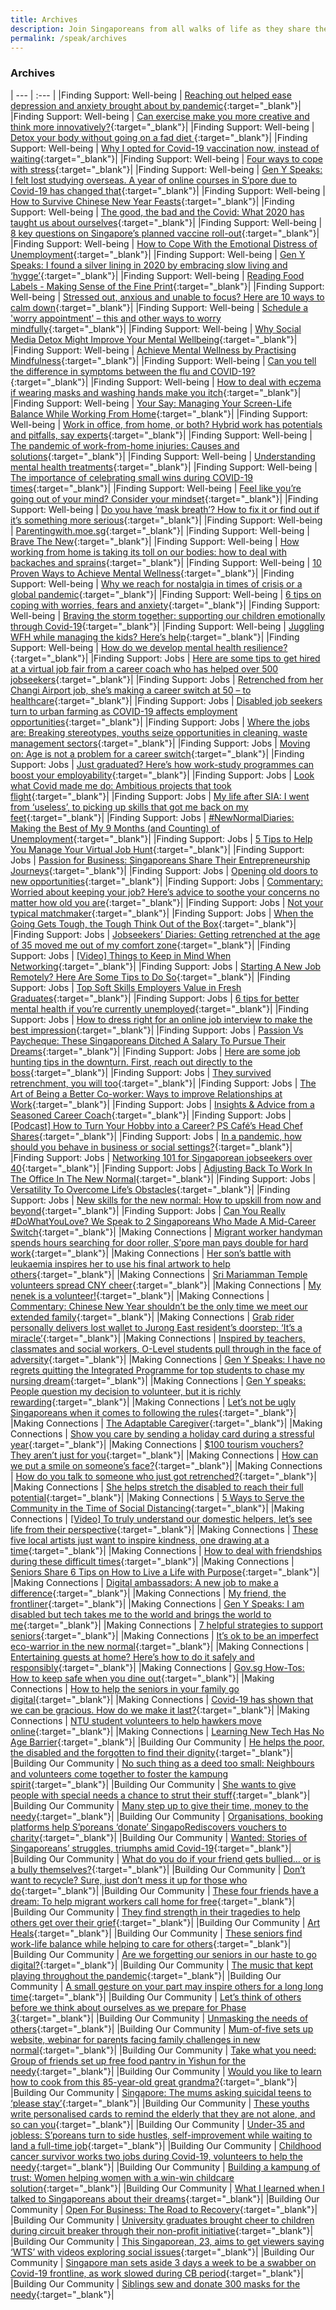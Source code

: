 ```yaml
---
title: Archives
description: Join Singaporeans from all walks of life as they share their views on national issues. Register now to participate.
permalink: /speak/archives
---
```


### Archives

| --- | :--- |
|Finding Support: Well-being | [Reaching out helped ease depression and anxiety brought about by pandemic](https://cnalifestyle.channelnewsasia.com/wellness/how-to-ease-depression-anxiety-in-pandemic-14184468){:target="_blank"}|
|Finding Support: Well-being | [Can exercise make you more creative and think more innovatively?](https://cnalifestyle.channelnewsasia.com/wellness/can-exercise-make-you-more-creative-and-happier-14108766){:target="_blank"}|
|Finding Support: Well-being | [Detox your body without going on a fad diet ](https://www.tnp.sg/lifestyle/health/detox-your-body-without-going-fad-diet){:target="_blank"}|
|Finding Support: Well-being | [Why I opted for Covid-19 vaccination now, instead of waiting](https://www.todayonline.com/commentary/why-i-had-my-covid-19-vaccination){:target="_blank"}|
|Finding Support: Well-being | [Four ways to cope with stress](https://www.straitstimes.com/life/four-ways-to-cope-with-stress){:target="_blank"}|
|Finding Support: Well-being | [Gen Y Speaks: I felt lost studying overseas. A year of online courses in S’pore due to Covid-19 has changed that](https://www.todayonline.com/gen-y-speaks/gen-y-speaks-i-felt-lost-studying-overseas-year-online-classes-spore-due-covid-19-has){:target="_blank"}|
|Finding Support: Well-being | [How to Survive Chinese New Year Feasts](https://www.healthhub.sg/live-healthy/290/how_to_survive_chinese_new_year_feasts){:target="_blank"}|
|Finding Support: Well-being | [The good, the bad and the Covid: What 2020 has taught us about ourselves](https://pride.kindness.sg/what-2020-taught-us-about-ourselves/){:target="_blank"}|
|Finding Support: Well-being | [8 key questions on Singapore’s planned vaccine roll-out](https://www.straitstimes.com/singapore/nuts-and-bolts-of-spores-covid-19-vaccine){:target="_blank"}|
|Finding Support: Well-being | [How to Cope With the Emotional Distress of Unemployment](https://content.mycareersfuture.gov.sg/how-cope-emotional-distress-unemployment/){:target="_blank"}|
|Finding Support: Well-being | [Gen Y Speaks: I found a silver lining in 2020 by embracing slow living and ‘hygge’](https://www.todayonline.com/gen-y-speaks/gen-y-speaks-i-found-silver-lining-2020-embracing-slow-living-and-hygge){:target="_blank"}|
|Finding Support: Well-being | [Reading Food Labels - Making Sense of the Fine Print](https://www.healthhub.sg/live-healthy/212/reading_food_labels_making_sense_fine_print){:target="_blank"}|
|Finding Support: Well-being | [Stressed out, anxious and unable to focus? Here are 10 ways to calm down](https://cnalifestyle.channelnewsasia.com/wellness/peak-anxiety-10-ways-to-calm-down-13447556){:target="_blank"}|
|Finding Support: Well-being | [Schedule a 'worry appointment' – this and other ways to worry mindfully](https://cnalifestyle.channelnewsasia.com/wellness/schedule-a-worry-appointment-and-other-ways-to-worry-13477686){:target="_blank"}|
|Finding Support: Well-being | [Why Social Media Detox Might Improve Your Mental Wellbeing](https://www.healthhub.sg/live-healthy/1345/disconnect-to-reconnect-why-a-social-media-detox-might-be-good-for-you){:target="_blank"}|
|Finding Support: Well-being | [Achieve Mental Wellness by Practising Mindfulness](https://www.healthhub.sg/live-healthy/1193/mindful-about-mindfulness){:target="_blank"}|
|Finding Support: Well-being | [Can you tell the difference in symptoms between the flu and COVID-19?](https://cnalifestyle.channelnewsasia.com/wellness/identify-difference-between-flu-and-covid-19-symptoms-13262534){:target="_blank"}|
|Finding Support: Well-being | [How to deal with eczema if wearing masks and washing hands make you itch](https://cnalifestyle.channelnewsasia.com/wellness/eczema-covid-19-face-mask-hand-washing-sanitiser-effects-13230346){:target="_blank"}|
|Finding Support: Well-being | [Your Say: Managing Your Screen-Life Balance While Working From Home](https://www.psd.gov.sg/challenge/ideas/your-say/your-say-managing-your-screen-life-balance-while-working-from-home){:target="_blank"}|
|Finding Support: Well-being | [Work in office, from home, or both? Hybrid work has potentials and pitfalls, say experts](https://www.channelnewsasia.com/news/singapore/singapore-working-from-home-office-covid-19-13143976){:target="_blank"}|
|Finding Support: Well-being | [The pandemic of work-from-home injuries: Causes and solutions](https://cnalifestyle.channelnewsasia.com/wellness/the-pandemic-of-work-from-home-injuries-13084344){:target="_blank"}|
|Finding Support: Well-being | [Understanding mental health treatments](https://stayprepared.sg/mymentalhealth/articles/understanding-mental-health-treatments/){:target="_blank"}|
|Finding Support: Well-being | [The importance of celebrating small wins during COVID-19 times](https://cnalifestyle.channelnewsasia.com/wellness/the-importance-of-celebrating-small-wins-during-covid-19-times-13030052){:target="_blank"}|
|Finding Support: Well-being | [Feel like you’re going out of your mind? Consider your mindset](https://cnalifestyle.channelnewsasia.com/wellness/feeling-like-you-re-going-out-of-your-mind-consider-your-mindset-13018322){:target="_blank"}|
|Finding Support: Well-being | [Do you have ‘mask breath’? How to fix it or find out if it’s something more serious](https://cnalifestyle.channelnewsasia.com/wellness/face-mask-bad-breath-halitosis-12925246){:target="_blank"}|
|Finding Support: Well-being | [Parentingwith.moe.sg](https://instagram.com/parentingwith.moesg?igshid=1ezqh85vnivtn){:target="_blank"}|
|Finding Support: Well-being | [Brave The New](https://www.sgunited.gov.sg/stay-strong/){:target="_blank"}|
|Finding Support: Well-being | [How working from home is taking its toll on our bodies: how to deal with backaches and sprains](https://cnalifestyle.channelnewsasia.com/wellness/working-from-home-backpain-aches-solution-12982448){:target="_blank"}|
|Finding Support: Well-being | [10 Proven Ways to Achieve Mental Wellness](https://www.healthxchange.sg/wellness/mental-health/ten-ways-achieve-mental-wellness){:target="_blank"}|
|Finding Support: Well-being | [Why we reach for nostalgia in times of crisis or a global pandemic](https://cnalifestyle.channelnewsasia.com/wellness/why-we-reach-for-nostalgia-in-crisis-covid-19-psychology-12975612){:target="_blank"}|
|Finding Support: Well-being | [6 tips on coping with worries, fears and anxiety](https://www.healthhub.sg/sites/assets/Assets/Programs/stay-well/phase-3/pdfs/Stay_Positive/6_Tips_To_Cope_With_Anxiety.pdf){:target="_blank"}|
|Finding Support: Well-being | [Braving the storm together: supporting our children emotionally through Covid-19](https://www.childrensociety.org.sg/resources/ck/files/covid19_parentips.pdf){:target="_blank"}|
|Finding Support: Well-being | [Juggling WFH while managing the kids? Here’s help](https://www.gov.sg/article/juggling-wfh-while-managing-the-kids-heres-help){:target="_blank"}|
|Finding Support: Well-being | [How do we develop mental health resilience?](https://www.healthhub.sg/live-healthy/575/mentalhealth_resilience){:target="_blank"}|
|Finding Support: Jobs | [Here are some tips to get hired at a virtual job fair from a career coach who has helped over 500 jobseekers](https://mothership.sg/2021/03/job-street-interview-tips/){:target="_blank"}|
|Finding Support: Jobs | [Retrenched from her Changi Airport job, she’s making a career switch at 50 – to healthcare](https://www.channelnewsasia.com/news/cnainsider/retrenched-changi-airport-hospital-healthcare-jobs-14170438){:target="_blank"}|
|Finding Support: Jobs | [Disabled job seekers turn to urban farming as COVID-19 affects employment opportunities](https://www.channelnewsasia.com/news/singapore/disabled-pwds-jobs-urban-farming-covid-19-employment-14095000){:target="_blank"}|
|Finding Support: Jobs | [Where the jobs are: Breaking stereotypes, youths seize opportunities in cleaning, waste management sectors](https://www.todayonline.com/singapore/where-jobs-are-breaking-stereotypes-youths-seize-opportunities-unglam-cleaning-waste){:target="_blank"}|
|Finding Support: Jobs | [Moving on: Age is not a problem for a career switch](https://www.asiaone.com/singapore/moving-age-not-problem-career-switch){:target="_blank"}|
|Finding Support: Jobs | [Just graduated? Here’s how work-study programmes can boost your employability](https://www.straitstimes.com/singapore/jobs/just-graduated-heres-how-work-study-programmes-can-boost-your-employability){:target="_blank"}|
|Finding Support: Jobs | [Look what Covid made me do: Ambitious projects that took flight](https://www.straitstimes.com/life/look-what-covid-made-me-do-ambitious-projects-that-took-flight){:target="_blank"}|
|Finding Support: Jobs | [My life after SIA: I went from ‘useless’, to picking up skills that got me back on my feet](https://www.channelnewsasia.com/news/cnainsider/retrenchment-singapore-airlines-airbnb-millennial-cheesecake-13798794){:target="_blank"}|
|Finding Support: Jobs | [#NewNormalDiaries: Making the Best of My 9 Months (and Counting) of Unemployment](https://content.mycareersfuture.gov.sg/newnormaldiaries-making-best-9-months-counting-unemployment/){:target="_blank"}|
|Finding Support: Jobs | [5 Tips to Help You Manage Your Virtual Job Hunt](https://content.mycareersfuture.gov.sg/5-tips-help-manage-virtual-job-hunt/){:target="_blank"}|
|Finding Support: Jobs | [Passion for Business: Singaporeans Share Their Entrepreneurship Journeys](https://content.mycareersfuture.gov.sg/passion-business-singaporeans-share-their-entrepreneurship-journeys/){:target="_blank"}|
|Finding Support: Jobs | [Opening old doors to new opportunities](https://www.gov.sg/article/opening-old-doors-to-new-opportunities){:target="_blank"}|
|Finding Support: Jobs | [Commentary: Worried about keeping your job? Here’s advice to soothe your concerns no matter how old you are](https://www.channelnewsasia.com/news/commentary/advice-keeping-your-job-courses-training-singapore-tips-13478520){:target="_blank"}|
|Finding Support: Jobs | [Not your typical matchmaker](https://www.gov.sg/article/not-your-typical-matchmaker){:target="_blank"}|
|Finding Support: Jobs | [When the Going Gets Tough, the Tough Think Out of the Box](https://content.mycareersfuture.gov.sg/when-going-gets-tough-tough-think-out-box/){:target="_blank"}|
|Finding Support: Jobs | [Jobseekers’ Diaries: Getting retrenched at the age of 35 moved me out of my comfort zone](https://www.todayonline.com/voices/jobseekers-diaries-getting-retrenched-age-35-moved-me-out-my-comfort-zone?fbclid=IwAR1FtYZdi3OVebqG0fIYXEMQmnNnvZQ7oVuWgy2DnSeQTIUhbf1w94emAZ8){:target="_blank"}|
|Finding Support: Jobs | [[Video] Things to Keep in Mind When Networking](https://content.mycareersfuture.gov.sg/3-things-to-take-note-when-you-network/){:target="_blank"}|
|Finding Support: Jobs | [Starting A New Job Remotely? Here Are Some Tips to Do So](https://content.mycareersfuture.gov.sg/starting-new-job-remotely-here-some-tips/){:target="_blank"}|
|Finding Support: Jobs | [Top Soft Skills Employers Value in Fresh Graduates](https://content.mycareersfuture.gov.sg/top-soft-skills-employers-value-fresh-graduates/){:target="_blank"}|
|Finding Support: Jobs | [6 tips for better mental health if you’re currently unemployed](https://content.mycareersfuture.gov.sg/6-tips-better-mental-health-currently-unemployed/){:target="_blank"}|
|Finding Support: Jobs | [How to dress right for an online job interview to make the best impression](https://cnalifestyle.channelnewsasia.com/style/how-to-dress-for-an-online-job-interview-13117364){:target="_blank"}|
|Finding Support: Jobs | [Passion Vs Paycheque: These Singaporeans Ditched A Salary To Pursue Their Dreams](https://content.mycareersfuture.gov.sg/passion-vs-paycheque-these-singaporeans-ditched-salary-pursue-dreams/){:target="_blank"}|
|Finding Support: Jobs | [Here are some job hunting tips in the downturn. First, reach out directly to the boss](https://www.todayonline.com/commentary/here-are-some-job-hunting-tips-first-reach-out-boss-directly){:target="_blank"}|
|Finding Support: Jobs | [They survived retrenchment, you will too](https://content.mycareersfuture.sg/they-survived-retrenchment-too/){:target="_blank"}|
|Finding Support: Jobs | [The Art of Being a Better Co-worker: Ways to improve Relationships at Work](https://content.mycareersfuture.sg/art-being-better-co-worker-ways-improve-relationships-work/){:target="_blank"}|
|Finding Support: Jobs | [Insights & Advice from a Seasoned Career Coach](https://blog.moneysmart.sg/career/wsg-career-coaching-services/){:target="_blank"}|
|Finding Support: Jobs | [[Podcast] How to Turn Your Hobby into a Career? PS Café’s Head Chef Shares](https://content.mycareersfuture.sg/podcast-how-turn-hobby-career-ps-cafe-head-chef-shares/){:target="_blank"}|
|Finding Support: Jobs | [In a pandemic, how should you behave in business or social settings?](https://cnaluxury.channelnewsasia.com/experiences/business-social-etiquette-in-a-pandemic-12972248){:target="_blank"}|
|Finding Support: Jobs | [Networking 101 for Singaporean jobseekers over 40](https://content.mycareersfuture.sg/networking-101-singaporean-jobseekers-40/){:target="_blank"}|
|Finding Support: Jobs | [Adjusting Back To Work In The Office In The New Normal](https://www.psd.gov.sg/challenge/ideas/work-better/public-service-future-workplace-new-normal){:target="_blank"}|
|Finding Support: Jobs | [Versatility To Overcome Life’s Obstacles](https://www.gov.sg/article/versatility-to-overcome-lifes-obstacles){:target="_blank"}|
|Finding Support: Jobs | [New skills for the new normal: How to upskill from now and beyond](https://content.mycareersfuture.sg/new-skills-new-normal-upskill-now-beyond/){:target="_blank"}|
|Finding Support: Jobs | [Can You Really #DoWhatYouLove? We Speak to 2 Singaporeans Who Made A Mid-Career Switch](https://blog.moneysmart.sg/career/professional-conversion-programme/){:target="_blank"}|
|Making Connections | [Migrant worker handyman spends hours searching for door roller, S’pore man pays double for hard work](https://mothership.sg/2021/02/migrant-worker-handyman-east-coast/){:target="_blank"}|
|Making Connections | [Her son’s battle with leukaemia inspires her to use his final artwork to help others](https://pride.kindness.sg/son-battle-with-leukaemia-use-artwork-help-others/){:target="_blank"}|
|Making Connections | [Sri Mariamman Temple volunteers spread CNY cheer](https://www.straitstimes.com/singapore/community/sri-mariamman-temple-volunteers-spread-cny-cheer){:target="_blank"}|
|Making Connections | [My nenek is a volunteer!](https://www.redcross.sg/news-stories/stories/951-my-nenek-is-a-volunteer.html){:target="_blank"}|
|Making Connections | [Commentary: Chinese New Year shouldn’t be the only time we meet our extended family](https://www.channelnewsasia.com/news/commentary/cny-celebrations-restrictions-extended-family-covid-19-14037730){:target="_blank"}|
|Making Connections | [Grab rider personally delivers lost wallet to Jurong East resident’s doorstep: ‘It’s a miracle’](https://stomp.straitstimes.com/singapore-seen/grab-rider-personally-delivers-lost-wallet-to-stompers-doorstep-its-a-miracle-and-im){:target="_blank"}|
|Making Connections | [Inspired by teachers, classmates and social workers, O-Level students pull through in the face of adversity](https://www.todayonline.com/singapore/inspired-teachers-classmates-and-social-workers-o-level-students-pull-through-face){:target="_blank"}|
|Making Connections | [Gen Y Speaks: I have no regrets quitting the Integrated Programme for top students to chase my nursing dream](https://www.todayonline.com/gen-y-speaks/gen-y-speaks-i-have-no-regrets-quitting-integrated-programme-top-students-chase-my){:target="_blank"}|
|Making Connections | [Gen Y speaks: People question my decision to volunteer, but it is richly rewarding](https://www.todayonline.com/gen-y-speaks/gen-y-speaks-people-question-my-decision-volunteer-it-richly-rewarding){:target="_blank"}|
|Making Connections | [Let’s not be ugly Singaporeans when it comes to following the rules](https://pride.kindness.sg/ugly-singaporeans-following-rules/){:target="_blank"}|
|Making Connections | [The Adaptable Caregiver](https://stayprepared.sg/mymentalhealth/articles/the-adaptable-caregiver/){:target="_blank"}|
|Making Connections | [Show you care by sending a holiday card during a stressful year](https://cnalifestyle.channelnewsasia.com/wellness/show-you-care-send-joy-during-a-stressful-year-with-holiday-card-13584056){:target="_blank"}|
|Making Connections | [$100 tourism vouchers? They aren’t just for you](https://pride.kindness.sg/100-singaporediscovers-vouchers/){:target="_blank"}|
|Making Connections | [How can we put a smile on someone’s face?](https://pride.kindness.sg/put-smile-on-someones-face/){:target="_blank"}|
|Making Connections | [How do you talk to someone who just got retrenched?](https://pride.kindness.sg/talking-to-someone-who-got-retrenched/){:target="_blank"}|
|Making Connections | [She helps stretch the disabled to reach their full potential](https://pride.kindness.sg/yoga-stretch-disabled-full-potential/){:target="_blank"}|
|Making Connections | [5 Ways to Serve the Community in the Time of Social Distancing](https://blog.smu.edu.sg/smu-categories/5-ways-to-serve-the-community-in-the-time-of-social-distancing/){:target="_blank"}|
|Making Connections | [[Video] To truly understand our domestic helpers, let’s see life from their perspective](https://pride.kindness.sg/lets-see-life-from-our-domestic-helpers-perspective/){:target="_blank"}|
|Making Connections | [These five local artists just want to inspire kindness, one drawing at a time](https://pride.kindness.sg/the-pride-5-local-artists-inspire-kindness-one-drawing-at-a-time/){:target="_blank"}|
|Making Connections | [How to deal with friendships during these difficult times](https://cnalifestyle.channelnewsasia.com/trending/how-to-deal-with-friendships-during-these-difficult-times-13145562){:target="_blank"}|
|Making Connections | [Seniors Share 6 Tips on How to Live a Life with Purpose](https://stayprepared.sg/mymentalhealth/articles/seniors-share-6-tips-on-how-to-live-a-life-with-purpose/){:target="_blank"}|
|Making Connections | [Digital ambassadors: A new job to make a difference](https://www.gov.sg/article/digital-ambassadors---a-new-job-to-make-a-difference){:target="_blank"}|
|Making Connections | [My friend, the frontliner](https://pride.kindness.sg/my-friend-the-frontliner/){:target="_blank"}|
|Making Connections | [Gen Y Speaks: I am disabled but tech takes me to the world and brings the world to me](https://www.todayonline.com/gen-y-speaks/gen-y-speaks-tech-brings-world-to-me){:target="_blank"}|
|Making Connections | [7 helpful strategies to support seniors](https://stayprepared.sg/mymentalhealth/articles/7-helpful-strategies-to-support-seniors/){:target="_blank"}|
|Making Connections | [It’s ok to be an imperfect eco-warrior in the new normal](https://pride.kindness.sg/eco-friendly-new-normal/){:target="_blank"}|
|Making Connections | [Entertaining guests at home? Here’s how to do it safely and responsibly](https://cnaluxury.channelnewsasia.com/experiences/how-to-entertain-guests-at-home-during-a-pandemic-12975892){:target="_blank"}|
|Making Connections | [Gov.sg How-Tos: How to keep safe when you dine out](https://www.gov.sg/article/how-to-keep-safe-when-you-dine-out){:target="_blank"}|
|Making Connections | [How to help the seniors in your family go digital](https://www.gov.sg/article/how-to-help-the-seniors-in-your-family-go-digital){:target="_blank"}|
|Making Connections | [Covid-19 has shown that we can be gracious. How do we make it last?](https://www.channelnewsasia.com/news/commentary/covid-19-singapore-gracious-society-kindess-ground-up-12808722?cid=h3_referral_inarticlelinks_24082018_cna){:target="_blank"}|
|Making Connections | [NTU student volunteers to help hawkers move online](http://soapbox.sg/2020/06/29/ntu-student-help-hawkers/){:target="_blank"}|
|Making Connections | [Learning New Tech Has No Age Barrier](https://www.gov.sg/article/learning-new-tech-has-no-age-barrier){:target="_blank"}|
|Building Our Community | [He helps the poor, the disabled and the forgotten to find their dignity](https://pride.kindness.sg/he-helps-the-poor-the-disabled-and-the-forgotten-to-find-their-dignity/){:target="_blank"}|
|Building Our Community | [No such thing as a deed too small: Neighbours and volunteers come together to foster the kampung spirit](https://pride.kindness.sg/neighbours-volunteers-come-together-foster-kampung-spirit/){:target="_blank"}|
|Building Our Community | [She wants to give people with special needs a chance to strut their stuff](https://pride.kindness.sg/special-needs-chance-strut-stuff/){:target="_blank"}|
|Building Our Community | [Many step up to give their time, money to the needy](https://www.straitstimes.com/singapore/many-step-up-to-give-their-time-money-to-the-needy){:target="_blank"}|
|Building Our Community | [Organisations, booking platforms help S’poreans ‘donate’ SingapoRediscovers vouchers to charity](https://www.straitstimes.com/singapore/organisations-booking-platforms-help-sporeans-donate-singaporediscovers-vouchers-to){:target="_blank"}|
|Building Our Community | [Wanted: Stories of Singaporeans’ struggles, triumphs amid Covid-19](https://www.straitstimes.com/singapore/community/wanted-stories-of-singaporeans-struggles-triumphs-amid-covid-19){:target="_blank"}|
|Building Our Community | [What do you do if your friend gets bullied… or is a bully themselves?](https://pride.kindness.sg/what-do-you-do-if-your-friend-gets-bullied-or-is-a-bully-themselves/){:target="_blank"}|
|Building Our Community | [Don’t want to recycle? Sure, just don’t mess it up for those who do](https://pride.kindness.sg/dont-recycle-dont-mess-up-those-who-do/){:target="_blank"}|
|Building Our Community | [These four friends have a dream: To help migrant workers call home for free](https://pride.kindness.sg/four-friends-help-migrant-workers-call-home-for-free/){:target="_blank"}|
|Building Our Community | [They find strength in their tragedies to help others get over their grief](https://pride.kindness.sg/find-strength-in-tragedies-help-others/){:target="_blank"}|
|Building Our Community | [Art Heals](https://stayprepared.sg/mymentalhealth/articles/art-heals/){:target="_blank"}|
|Building Our Community | [These seniors find work-life balance while helping to care for others](https://pride.kindness.sg/seniors-elderly-freelance-caregiver/){:target="_blank"}|
|Building Our Community | [Are we forgetting our seniors in our haste to go digital?](https://pride.kindness.sg/are-we-forgetting-our-seniors-in-our-haste-to-go-digital/){:target="_blank"}|
|Building Our Community | [The music that kept playing throughout the pandemic](https://www.gov.sg/article/the-music-that-kept-playing-throughout-the-pandemic){:target="_blank"}|
|Building Our Community | [A small gesture on your part may inspire others for a long long time](https://pride.kindness.sg/small-gesture-inspire-others-long-time/){:target="_blank"}|
|Building Our Community | [Let’s think of others before we think about ourselves as we prepare for Phase 3](https://pride.kindness.sg/others-before-ourselves-prepare-phase-3/){:target="_blank"}|
|Building Our Community | [Unmasking the needs of others](https://www.gov.sg/article/unmasking-the-needs-of-others){:target="_blank"}|
|Building Our Community | [Mum-of-five sets up website, webinar for parents facing family challenges in new normal](https://pride.kindness.sg/mums-space-for-parents-facing-family-challenges-in-new-normal/){:target="_blank"}|
|Building Our Community | [Take what you need: Group of friends set up free food pantry in Yishun for the needy](https://www.asiaone.com/singapore/take-what-you-need-group-friends-set-free-food-pantry-yishun-needy){:target="_blank"}|
|Building Our Community | [Would you like to learn how to cook from this 85-year-old great grandma?](https://pride.kindness.sg/learn-to-cook-85-year-old-great-grandma-with-dementia/){:target="_blank"}|
|Building Our Community | [Singapore: The mums asking suicidal teens to ‘please stay’](https://www.bbc.com/news/av/world-asia-54068937){:target="_blank"}|
|Building Our Community | [These youths write personalised cards to remind the elderly that they are not alone, and so can you](https://pride.kindness.sg/youths-write-postcards-remind-elderly-they-are-not-alone-so-can-you/){:target="_blank"}|
|Building Our Community | [Under-35 and jobless: S’poreans turn to side hustles, self-improvement while waiting to land a full-time job](https://www.todayonline.com/singapore/under-35-and-jobless-singaporeans-turn-side-hustles-self-improvement-while-waiting-land){:target="_blank"}|
|Building Our Community | [Childhood cancer survivor works two jobs during Covid-19, volunteers to help the needy](https://pride.kindness.sg/childhood-cancer-survivor-works-two-jobs-and-volunteers/){:target="_blank"}|
|Building Our Community | [Building a kampung of trust: Women helping women with a win-win childcare solution](https://pride.kindness.sg/a-win-win-childcare-solution/){:target="_blank"}|
|Building Our Community | [What I learned when I talked to Singaporeans about their dreams](https://pride.kindness.sg/what-i-learned-about-singaporeans-dreams/){:target="_blank"}|
|Building Our Community | [Open For Business: The Road to Recovery](https://www.ricemedia.co/open-business-road-recovery/){:target="_blank"}|
|Building Our Community | [University graduates brought cheer to children during circuit breaker through their non-profit initiative](https://www.youth.sg/Spotted/People/2020/7/University-graduates-brought-cheer-to-children-during-circuit-breaker-through-their-non-profit){:target="_blank"}|
|Building Our Community | [This Singaporean, 23, aims to get viewers saying ‘WTS’ with videos exploring social issues](https://mothership.sg/2020/07/wts-community-lee-zhong-han/){:target="_blank"}|
|Building Our Community | [Singapore man sets aside 3 days a week to be a swabber on Covid-19 frontline, as work slowed during CB period](https://mothership.sg/2020/07/volunteer-swabber-covid-19-singapore-together/){:target="_blank"}|
|Building Our Community | [Siblings sew and donate 300 masks for the needy](https://www.gov.sg/article/siblings-sew-and-donate-over-300-masks-to-the-needy){:target="_blank"}|